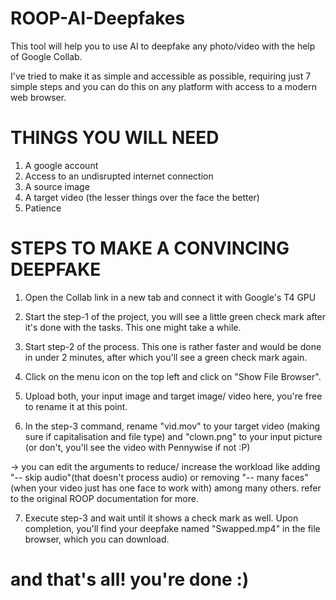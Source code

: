 # ROOP-AI-Deepfakes
This tool will help you to use AI to deepfake any photo/video with the help of Google Collab.

I've tried to make it as simple and accessible as possible, requiring just 7 simple steps and you can do this on any platform with access to a modern web browser.

# THINGS YOU WILL NEED
1. A google account
2. Access to an undisrupted internet connection
3. A source image
4. A target video (the lesser things over the face the better)
5. Patience 

# STEPS TO MAKE A CONVINCING DEEPFAKE

1. Open the Collab link in a new tab and connect it with Google's T4 GPU

2. Start the step-1 of the project, you will see a little green check mark after it's done with the tasks. This one might take a while.

3. Start step-2 of the process. This one is rather faster and would be done in under 2 minutes, after which you'll see a green check mark again.

4. Click on the menu icon on the top left and click on "Show File Browser".

5. Upload both, your input image and target image/ video here, you're free to rename it at this point.

6. In the step-3 command, rename "vid.mov" to your target video (making sure if capitalisation and file type) and "clown.png" to your input picture (or don't, you'll see the video with Pennywise if not :P)

-> you can edit the arguments to reduce/ increase the workload like adding "-- skip audio"(that doesn't process audio) or removing "-- many faces"(when your video just has one face to work with) among many others. refer to the original ROOP documentation for more.

7. Execute step-3 and wait until it shows a check mark as well. Upon completion, you'll find your deepfake named "Swapped.mp4" in the file browser, which you can download.

# and that's all! you're done :)






